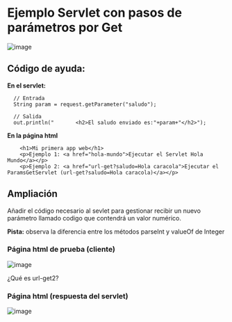 # Ejemplo Servlet con pasos de parámetros por Get

![image](https://github.com/user-attachments/assets/1b69c449-e8c6-4c98-a3a4-ac0f7554de89)

## Código de ayuda:

**En el servlet:**

```
  // Entrada
  String param = request.getParameter("saludo");

  // Salida
  out.println("       <h2>El saludo enviado es:"+param+"</h2>");
```

**En la página html**

```
    <h1>Mi primera app web</h1>
    <p>Ejemplo 1: <a href="hola-mundo">Ejecutar el Servlet Hola Mundo</a></p>
    <p>Ejemplo 2: <a href="url-get?saludo=Hola caracola">Ejecutar el ParamsGetServlet (url-get?saludo=Hola caracola)</a></p>

```

## Ampliación

Añadir el código necesario al sevlet para gestionar recibir un nuevo parámetro llamado codigo que contendrá un valor numérico.

**Pista:** observa la diferencia entre los métodos parseInt y valueOf de Integer

### Página html de prueba (cliente)

![image](https://github.com/user-attachments/assets/78e7f914-5aa0-4e48-b7aa-406b3af458e1)

¿Qué es url-get2?

### Página html (respuesta del servlet)

![image](https://github.com/user-attachments/assets/2bb4e36f-368c-41df-a891-7a930659c768)





